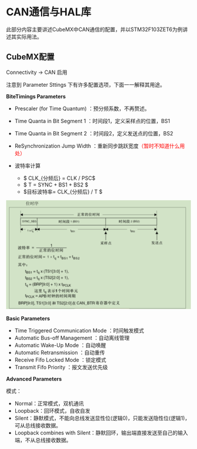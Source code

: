 # CAN通信与HAL库

此部分内容主要讲述CubeMX中CAN通信的配置，并以STM32F103ZET6为例讲述其实际用法。

## CubeMX配置

Connectivity -> CAN 启用

注意到 Parameter Sttings 下有许多配置选项，下面一一解释其用途。

**BiteTimings Parameters**

- Prescaler (for Time Quantum) ：预分频系数，不再赘述。

- Time Quanta in Bit Segment 1 ：时间段1，定义采样点的位置，BS1

- Time Quanta in Bit Segment 2 ：时间段2，定义发送点的位置，BS2

- ReSynchronization Jump Width ：重新同步跳跃宽度<font color="Red">（暂时不知道什么用处）</font>

- 波特率计算
  - $ CLK_{分频后} = CLK / PSC$
  - $ T = SYNC + BS1 + BS2 $
  - $目标波特率= CLK_{分频后} / T $


![](./images/CAN_Bit_Timeings_Parameters.png)

**Basic Parameters**

- Time Triggered Communication Mode ：时间触发模式
- Automatic Bus-off Management ：自动离线管理
- Automatic Wake-Up Mode ：自动唤醒
- Automatic Retransmission ：自动重传
- Receive Fifo Locked Mode ：锁定模式
- Transmit Fifo Priority ：报文发送优先级

**Advanced Parameters**

模式：

- Normal：正常模式，双机通讯
- Loopback：回环模式，自收自发
- Silent：静默模式，不能向总线发送显性位(逻辑0)，只能发送隐性位(逻辑1)，可从总线接收数据。
- Loopback combines with Silent：静默回环，输出端直接发送至自己的输入端，不从总线接收数据。